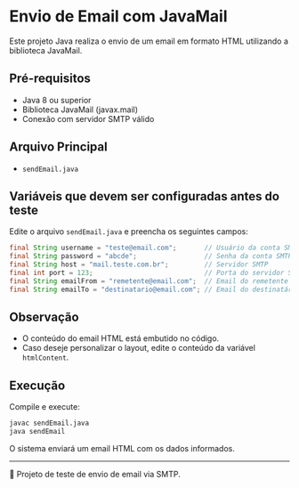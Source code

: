 # Envio de Email com JavaMail

Este projeto Java realiza o envio de um email em formato HTML utilizando a biblioteca JavaMail.

## Pré-requisitos

- Java 8 ou superior
- Biblioteca JavaMail (javax.mail)
- Conexão com servidor SMTP válido

## Arquivo Principal

- `sendEmail.java`

## Variáveis que devem ser configuradas antes do teste

Edite o arquivo `sendEmail.java` e preencha os seguintes campos:

```java
final String username = "teste@email.com";       // Usuário da conta SMTP
final String password = "abcde";                 // Senha da conta SMTP
final String host = "mail.teste.com.br";         // Servidor SMTP
final int port = 123;                            // Porta do servidor SMTP
final String emailFrom = "remetente@email.com";  // Email do remetente
final String emailTo = "destinatario@email.com"; // Email do destinatário
```

## Observação

- O conteúdo do email HTML está embutido no código.
- Caso deseje personalizar o layout, edite o conteúdo da variável `htmlContent`.

## Execução

Compile e execute:

```bash
javac sendEmail.java
java sendEmail
```

O sistema enviará um email HTML com os dados informados.

---

📧 Projeto de teste de envio de email via SMTP.
